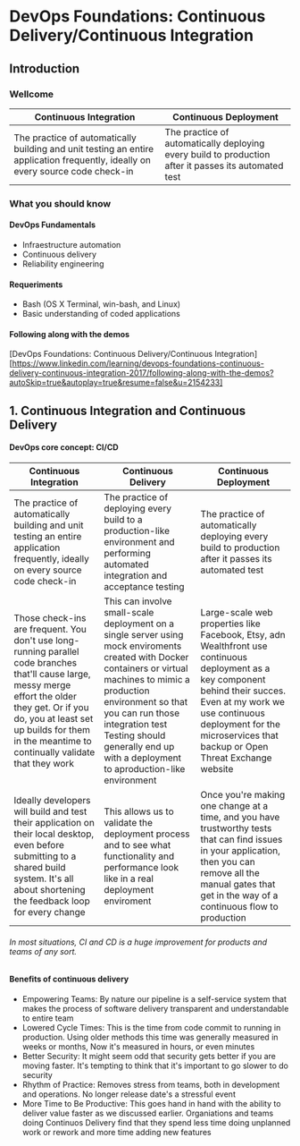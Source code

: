 # DevOps Foundations: Continuous Delivery/Continuous Integration

## Introduction
### Wellcome
| Continuous Integration | Continuous Deployment |
| --- | --- |
| The practice of automatically building and unit testing an entire application frequently, ideally on every source code check-in| The practice of automatically deploying every build to production after it passes its automated test |

### What you should know
#### DevOps Fundamentals
- Infraestructure automation
- Continuous delivery
- Reliability engineering 

#### Requeriments
- Bash (OS X Terminal, win-bash, and Linux)
- Basic understanding of coded applications

#### Following along with the demos
[DevOps Foundations: Continuous Delivery/Continuous Integration][https://www.linkedin.com/learning/devops-foundations-continuous-delivery-continuous-integration-2017/following-along-with-the-demos?autoSkip=true&autoplay=true&resume=false&u=2154233]

## 1. Continuous Integration and Continuous Delivery
#### DevOps core concept: CI/CD
| Continuous Integration | Continuous Delivery | Continuous Deployment |
| --- | --- | --- |
| The practice of automatically building and unit testing an entire application frequently, ideally on every source code check-in| The practice of deploying every build to a production-like environment and performing automated integration and acceptance testing | The practice of automatically deploying every build to production after it passes its automated test |
| Those check-ins are frequent. You don't use long-running parallel code branches that'll cause large, messy merge effort the older they get. Or if you do, you at least set up builds for them in the meantime to continually validate that they work| This can involve small-scale deployment on a single server using mock enviroments created with Docker containers or virtual machines to mimic a production environment so that you can run those integration test Testing should generally end up with a deployment to aproduction-like environment | Large-scale web properties like Facebook, Etsy, adn Wealthfront use continuous deployment as a key component behind their succes. Even at my work we use continuous deployment for the microservices that backup or Open Threat Exchange website |
| Ideally developers will build and test their application on their local desktop, even before submitting to a shared build system. It's all about shortening the feedback loop for every change| This allows us to validate the deployment process and to see what functionality and performance look like in a real deployment enviroment | Once you're making one change at a time, and you have trustworthy tests that can find issues in your application, then you can remove all the manual gates that get in the way of a continuous flow to production |
###### In most situations, CI and CD is a huge improvement for products and teams of any sort.

#### Benefits of continuous delivery
- Empowering Teams: By nature our pipeline is a self-service system that makes the process of software delivery transparent and understandable to entire team
- Lowered Cycle Times: This is the time from code commit to running in production. Using older methods this time was generally measured in weeks or months, Now it's measured in hours, or even minutes
- Better Security: It might seem odd that security gets better if you are moving faster. It's tempting to think that it's important to go slower to do security
- Rhythm of Practice: Removes stress from teams, both in development and operations. No longer release date's a stressful event
- More Time to Be Productive: This goes hand in hand with the ability to deliver value faster as we discussed earlier. Organiations and teams doing Continuos Delivery find that they spend less time doing unplanned work or rework and more time adding new features

